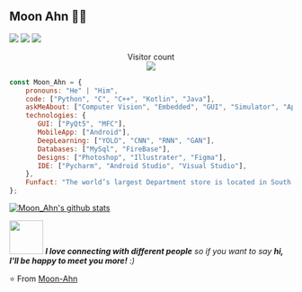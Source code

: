 ## Moon Ahn 👨‍🚀
  <a href="mailto:munantoyou@gmail.com" target="_blank"><img src="https://img.shields.io/badge/munantoyou@gmail.com-EA4335?style=flat-square&logo=Gmail&logoColor=white"/></a>
  <a href="https://moon-ahn.tistory.com/" target="_blank"><img src="https://img.shields.io/badge/Tech_Blog-5AB552?style=flat-square&logo=tistory&logoColor=white"/></a>
  <a href="" target="_blank"><img src="https://img.shields.io/badge/kicest-F48220?style=flat-square&logo=kakaotalk&logoColor=white"/></a>



<p align="center"> 
  Visitor count<br>
  <img src="https://profile-counter.glitch.me/Moon-ahn/count.svg" />
</p>



```javascript
const Moon_Ahn = {
    pronouns: "He" | "Him",
    code: ["Python", "C", "C++", "Kotlin", "Java"],
    askMeAbout: ["Computer Vision", "Embedded", "GUI", "Simulator", "App dev"],
    technologies: {
       GUI: ["PyQt5", "MFC"],
       MobileApp: ["Android"],
       DeepLearning: ["YOLO", "CNN", "RNN", "GAN"],
       Databases: ["MySql", "FireBase"],
       Designs: ["Photoshop", "Illustrater", "Figma"],
       IDE: ["Pycharm", "Android Studio", "Visual Studio"],
    },
    Funfact: "The world’s largest Department store is located in South Korea"
};
```
[![Moon_Ahn's github stats](https://github-readme-stats.vercel.app/api?username=Moon-Ahn&show_icons=true&theme=merko&hide=["contribs","issues"])](https://github.com/Moon-Ahn)

<img src="https://media.giphy.com/media/LnQjpWaON8nhr21vNW/giphy.gif" width="60"> <em><b>I love connecting with different people</b> so if you want to say <b>hi, I'll be happy to meet you more!</b> :)</em>

⭐️ From [Moon-Ahn](https://github.com/Moon-Ahn)
